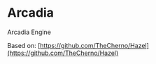 # Arcadia
Arcadia Engine

Based on: [https://github.com/TheCherno/Hazel](https://github.com/TheCherno/Hazel)
